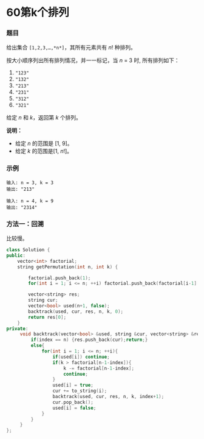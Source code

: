 # 60第k个排列

### 题目

给出集合 `[1,2,3,…,*n*]`，其所有元素共有 *n*! 种排列。

按大小顺序列出所有排列情况，并一一标记，当 *n* = 3 时, 所有排列如下：

1. `"123"`
2. `"132"`
3. `"213"`
4. `"231"`
5. `"312"`
6. `"321"`

给定 *n* 和 *k*，返回第 *k* 个排列。

**说明：**

- 给定 *n* 的范围是 [1, 9]。
- 给定 *k* 的范围是[1,  *n*!]。

### 示例

```
输入: n = 3, k = 3
输出: "213"

输入: n = 4, k = 9
输出: "2314"
```

### 方法一：回溯

比较慢。

```c++
class Solution {
public:
    vector<int> factorial;
    string getPermutation(int n, int k) {

        factorial.push_back(1);
        for(int i = 1; i <= n; ++i) factorial.push_back(factorial[i-1] * i);

        vector<string> res;
        string cur;
        vector<bool> used(n+1, false);
        backtrack(used, cur, res, n, k, 0);
        return res[0];
    }
private:
     void backtrack(vector<bool> &used, string &cur, vector<string> &res, int n, int k, int index){
         if(index == n) {res.push_back(cur);return;}
         else{
             for(int i = 1; i <= n; ++i){
                 if(used[i]) continue;
                 if(k > factorial[n-1-index]){
                     k -= factorial[n-1-index];
                     continue;
                 } 
                 used[i] = true;
                 cur += to_string(i);
                 backtrack(used, cur, res, n, k, index+1);
                 cur.pop_back();
                 used[i] = false;
             }
         }
     }
};
```




